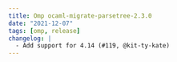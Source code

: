 ```yaml
---
title: Omp ocaml-migrate-parsetree-2.3.0
date: "2021-12-07"
tags: [omp, release]
changelog: |
  - Add support for 4.14 (#119, @kit-ty-kate)
---
```


